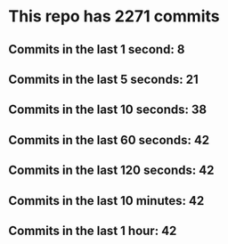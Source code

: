 # This repo has 2271 commits

## Commits in the last 1 second: 8
## Commits in the last 5 seconds: 21
## Commits in the last 10 seconds: 38
## Commits in the last 60 seconds: 42
## Commits in the last 120 seconds: 42
## Commits in the last 10 minutes: 42
## Commits in the last 1 hour: 42
